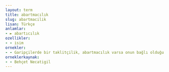 ```yaml
---
layout: term
title: abartmacılık
slug: abartmacilik
lisan: Türkçe
anlamlar:
- ► abartıcılık
ozellikler:
- - isim
ornekler:
- - Garipçilerde bir taklitçilik, abartmacılık varsa onun bağlı olduğu şiirde de vardır bu kusur.
orneklerkaynak:
- - Behçet Necatigil
---
```

